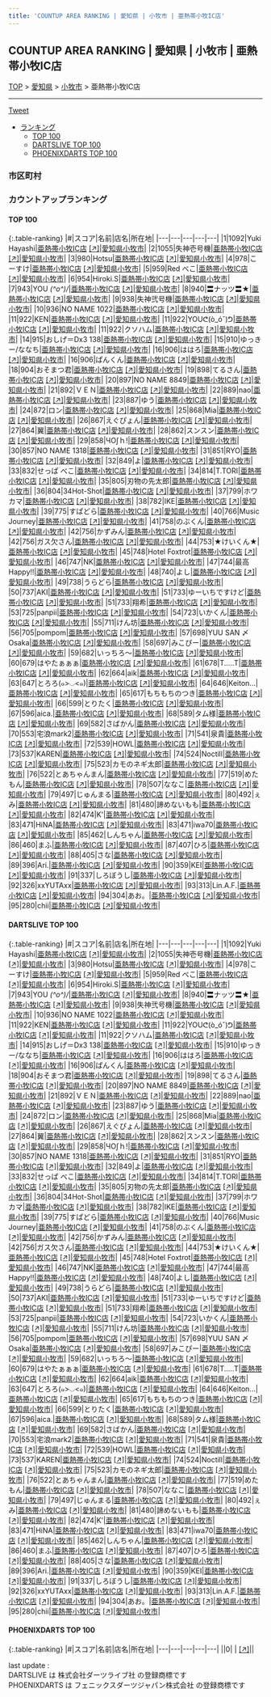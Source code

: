 ```yaml
---
title: 'COUNTUP AREA RANKING | 愛知県 | 小牧市 | 亜熱帯小牧IC店'
---
```

## COUNTUP AREA RANKING | 愛知県 | 小牧市 | 亜熱帯小牧IC店

[TOP](/darts/rank/) > [愛知県](/darts/rank/愛知県/) > [小牧市](/darts/rank/愛知県/小牧市/) > 亜熱帯小牧IC店

___

<a href="https://twitter.com/share?ref_src=twsrc%5Etfw" data-text="COUNTUP AREA RANKING | 愛知県小牧市亜熱帯小牧IC店" class="twitter-share-button" data-hashtags="DARTSLIVE,PHOENIXDARTS,darts,ダーツ" data-show-count="false">Tweet</a>

* [ランキング](#カウントアップランキング)
    * [TOP 100](#top-100)
    * [DARTSLIVE TOP 100](#dartslive-top-100)
    * [PHOENIXDARTS TOP 100](#phoenixdarts-top-100)

### 市区町村

<ul>

</ul>

### カウントアップランキング

#### TOP 100



{:.table-ranking}
|#|スコア|名前|店名|所在地|
|---|---|---|---|---|
|1|1092|<span class="rank-name-dl">Yuki Hayashi</span>|<a href="/darts/rank/shops/b4e3aa059b38e6e658d385ea46352d8f.html">亜熱帯小牧IC店</a> <a href="https://search.dartslive.com/jp/shop/b4e3aa059b38e6e658d385ea46352d8f">[↗]</a>|<a href="/darts/rank/愛知県/小牧市">愛知県小牧市</a>|
|2|1055|<span class="rank-name-dl">失神壱号機</span>|<a href="/darts/rank/shops/b4e3aa059b38e6e658d385ea46352d8f.html">亜熱帯小牧IC店</a> <a href="https://search.dartslive.com/jp/shop/b4e3aa059b38e6e658d385ea46352d8f">[↗]</a>|<a href="/darts/rank/愛知県/小牧市">愛知県小牧市</a>|
|3|980|<span class="rank-name-dl">Hotsu</span>|<a href="/darts/rank/shops/b4e3aa059b38e6e658d385ea46352d8f.html">亜熱帯小牧IC店</a> <a href="https://search.dartslive.com/jp/shop/b4e3aa059b38e6e658d385ea46352d8f">[↗]</a>|<a href="/darts/rank/愛知県/小牧市">愛知県小牧市</a>|
|4|978|<span class="rank-name-dl">こーすけ</span>|<a href="/darts/rank/shops/b4e3aa059b38e6e658d385ea46352d8f.html">亜熱帯小牧IC店</a> <a href="https://search.dartslive.com/jp/shop/b4e3aa059b38e6e658d385ea46352d8f">[↗]</a>|<a href="/darts/rank/愛知県/小牧市">愛知県小牧市</a>|
|5|959|<span class="rank-name-dl">Red べこ</span>|<a href="/darts/rank/shops/b4e3aa059b38e6e658d385ea46352d8f.html">亜熱帯小牧IC店</a> <a href="https://search.dartslive.com/jp/shop/b4e3aa059b38e6e658d385ea46352d8f">[↗]</a>|<a href="/darts/rank/愛知県/小牧市">愛知県小牧市</a>|
|6|954|<span class="rank-name-dl">Hiroki.S</span>|<a href="/darts/rank/shops/b4e3aa059b38e6e658d385ea46352d8f.html">亜熱帯小牧IC店</a> <a href="https://search.dartslive.com/jp/shop/b4e3aa059b38e6e658d385ea46352d8f">[↗]</a>|<a href="/darts/rank/愛知県/小牧市">愛知県小牧市</a>|
|7|943|<span class="rank-name-dl">YOU *\(^o^)/*</span>|<a href="/darts/rank/shops/b4e3aa059b38e6e658d385ea46352d8f.html">亜熱帯小牧IC店</a> <a href="https://search.dartslive.com/jp/shop/b4e3aa059b38e6e658d385ea46352d8f">[↗]</a>|<a href="/darts/rank/愛知県/小牧市">愛知県小牧市</a>|
|8|940|<span class="rank-name-dl">〓ナッツ〓★</span>|<a href="/darts/rank/shops/b4e3aa059b38e6e658d385ea46352d8f.html">亜熱帯小牧IC店</a> <a href="https://search.dartslive.com/jp/shop/b4e3aa059b38e6e658d385ea46352d8f">[↗]</a>|<a href="/darts/rank/愛知県/小牧市">愛知県小牧市</a>|
|9|938|<span class="rank-name-dl">失神弐号機</span>|<a href="/darts/rank/shops/b4e3aa059b38e6e658d385ea46352d8f.html">亜熱帯小牧IC店</a> <a href="https://search.dartslive.com/jp/shop/b4e3aa059b38e6e658d385ea46352d8f">[↗]</a>|<a href="/darts/rank/愛知県/小牧市">愛知県小牧市</a>|
|10|936|<span class="rank-name-dl">NO NAME 1022</span>|<a href="/darts/rank/shops/b4e3aa059b38e6e658d385ea46352d8f.html">亜熱帯小牧IC店</a> <a href="https://search.dartslive.com/jp/shop/b4e3aa059b38e6e658d385ea46352d8f">[↗]</a>|<a href="/darts/rank/愛知県/小牧市">愛知県小牧市</a>|
|11|922|<span class="rank-name-dl">KEN</span>|<a href="/darts/rank/shops/b4e3aa059b38e6e658d385ea46352d8f.html">亜熱帯小牧IC店</a> <a href="https://search.dartslive.com/jp/shop/b4e3aa059b38e6e658d385ea46352d8f">[↗]</a>|<a href="/darts/rank/愛知県/小牧市">愛知県小牧市</a>|
|11|922|<span class="rank-name-dl">YOUᕦ(ò_óˇ)ᕤ</span>|<a href="/darts/rank/shops/b4e3aa059b38e6e658d385ea46352d8f.html">亜熱帯小牧IC店</a> <a href="https://search.dartslive.com/jp/shop/b4e3aa059b38e6e658d385ea46352d8f">[↗]</a>|<a href="/darts/rank/愛知県/小牧市">愛知県小牧市</a>|
|11|922|<span class="rank-name-dl">クソハム</span>|<a href="/darts/rank/shops/b4e3aa059b38e6e658d385ea46352d8f.html">亜熱帯小牧IC店</a> <a href="https://search.dartslive.com/jp/shop/b4e3aa059b38e6e658d385ea46352d8f">[↗]</a>|<a href="/darts/rank/愛知県/小牧市">愛知県小牧市</a>|
|14|915|<span class="rank-name-dl">おしげ＝Dx3 138</span>|<a href="/darts/rank/shops/b4e3aa059b38e6e658d385ea46352d8f.html">亜熱帯小牧IC店</a> <a href="https://search.dartslive.com/jp/shop/b4e3aa059b38e6e658d385ea46352d8f">[↗]</a>|<a href="/darts/rank/愛知県/小牧市">愛知県小牧市</a>|
|15|910|<span class="rank-name-dl">ゆっきー/ななち</span>|<a href="/darts/rank/shops/b4e3aa059b38e6e658d385ea46352d8f.html">亜熱帯小牧IC店</a> <a href="https://search.dartslive.com/jp/shop/b4e3aa059b38e6e658d385ea46352d8f">[↗]</a>|<a href="/darts/rank/愛知県/小牧市">愛知県小牧市</a>|
|16|906|<span class="rank-name-dl">ははろ</span>|<a href="/darts/rank/shops/b4e3aa059b38e6e658d385ea46352d8f.html">亜熱帯小牧IC店</a> <a href="https://search.dartslive.com/jp/shop/b4e3aa059b38e6e658d385ea46352d8f">[↗]</a>|<a href="/darts/rank/愛知県/小牧市">愛知県小牧市</a>|
|16|906|<span class="rank-name-dl">ぱんくん</span>|<a href="/darts/rank/shops/b4e3aa059b38e6e658d385ea46352d8f.html">亜熱帯小牧IC店</a> <a href="https://search.dartslive.com/jp/shop/b4e3aa059b38e6e658d385ea46352d8f">[↗]</a>|<a href="/darts/rank/愛知県/小牧市">愛知県小牧市</a>|
|18|904|<span class="rank-name-dl">おそまつ君</span>|<a href="/darts/rank/shops/b4e3aa059b38e6e658d385ea46352d8f.html">亜熱帯小牧IC店</a> <a href="https://search.dartslive.com/jp/shop/b4e3aa059b38e6e658d385ea46352d8f">[↗]</a>|<a href="/darts/rank/愛知県/小牧市">愛知県小牧市</a>|
|19|898|<span class="rank-name-dl">てるさん</span>|<a href="/darts/rank/shops/b4e3aa059b38e6e658d385ea46352d8f.html">亜熱帯小牧IC店</a> <a href="https://search.dartslive.com/jp/shop/b4e3aa059b38e6e658d385ea46352d8f">[↗]</a>|<a href="/darts/rank/愛知県/小牧市">愛知県小牧市</a>|
|20|897|<span class="rank-name-dl">NO NAME 8849</span>|<a href="/darts/rank/shops/b4e3aa059b38e6e658d385ea46352d8f.html">亜熱帯小牧IC店</a> <a href="https://search.dartslive.com/jp/shop/b4e3aa059b38e6e658d385ea46352d8f">[↗]</a>|<a href="/darts/rank/愛知県/小牧市">愛知県小牧市</a>|
|21|892|<span class="rank-name-dl">ＶＥＮ</span>|<a href="/darts/rank/shops/b4e3aa059b38e6e658d385ea46352d8f.html">亜熱帯小牧IC店</a> <a href="https://search.dartslive.com/jp/shop/b4e3aa059b38e6e658d385ea46352d8f">[↗]</a>|<a href="/darts/rank/愛知県/小牧市">愛知県小牧市</a>|
|22|889|<span class="rank-name-dl">nao</span>|<a href="/darts/rank/shops/b4e3aa059b38e6e658d385ea46352d8f.html">亜熱帯小牧IC店</a> <a href="https://search.dartslive.com/jp/shop/b4e3aa059b38e6e658d385ea46352d8f">[↗]</a>|<a href="/darts/rank/愛知県/小牧市">愛知県小牧市</a>|
|23|887|<span class="rank-name-dl">ゆう</span>|<a href="/darts/rank/shops/b4e3aa059b38e6e658d385ea46352d8f.html">亜熱帯小牧IC店</a> <a href="https://search.dartslive.com/jp/shop/b4e3aa059b38e6e658d385ea46352d8f">[↗]</a>|<a href="/darts/rank/愛知県/小牧市">愛知県小牧市</a>|
|24|872|<span class="rank-name-dl">ロン</span>|<a href="/darts/rank/shops/b4e3aa059b38e6e658d385ea46352d8f.html">亜熱帯小牧IC店</a> <a href="https://search.dartslive.com/jp/shop/b4e3aa059b38e6e658d385ea46352d8f">[↗]</a>|<a href="/darts/rank/愛知県/小牧市">愛知県小牧市</a>|
|25|868|<span class="rank-name-dl">Mia</span>|<a href="/darts/rank/shops/b4e3aa059b38e6e658d385ea46352d8f.html">亜熱帯小牧IC店</a> <a href="https://search.dartslive.com/jp/shop/b4e3aa059b38e6e658d385ea46352d8f">[↗]</a>|<a href="/darts/rank/愛知県/小牧市">愛知県小牧市</a>|
|26|867|<span class="rank-name-dl">えぐぴょん</span>|<a href="/darts/rank/shops/b4e3aa059b38e6e658d385ea46352d8f.html">亜熱帯小牧IC店</a> <a href="https://search.dartslive.com/jp/shop/b4e3aa059b38e6e658d385ea46352d8f">[↗]</a>|<a href="/darts/rank/愛知県/小牧市">愛知県小牧市</a>|
|27|864|<span class="rank-name-dl">翼</span>|<a href="/darts/rank/shops/b4e3aa059b38e6e658d385ea46352d8f.html">亜熱帯小牧IC店</a> <a href="https://search.dartslive.com/jp/shop/b4e3aa059b38e6e658d385ea46352d8f">[↗]</a>|<a href="/darts/rank/愛知県/小牧市">愛知県小牧市</a>|
|28|862|<span class="rank-name-dl">スンスン</span>|<a href="/darts/rank/shops/b4e3aa059b38e6e658d385ea46352d8f.html">亜熱帯小牧IC店</a> <a href="https://search.dartslive.com/jp/shop/b4e3aa059b38e6e658d385ea46352d8f">[↗]</a>|<a href="/darts/rank/愛知県/小牧市">愛知県小牧市</a>|
|29|858|<span class="rank-name-dl">ЧΟ∫ｈ!</span>|<a href="/darts/rank/shops/b4e3aa059b38e6e658d385ea46352d8f.html">亜熱帯小牧IC店</a> <a href="https://search.dartslive.com/jp/shop/b4e3aa059b38e6e658d385ea46352d8f">[↗]</a>|<a href="/darts/rank/愛知県/小牧市">愛知県小牧市</a>|
|30|857|<span class="rank-name-dl">NO NAME 1318</span>|<a href="/darts/rank/shops/b4e3aa059b38e6e658d385ea46352d8f.html">亜熱帯小牧IC店</a> <a href="https://search.dartslive.com/jp/shop/b4e3aa059b38e6e658d385ea46352d8f">[↗]</a>|<a href="/darts/rank/愛知県/小牧市">愛知県小牧市</a>|
|31|851|<span class="rank-name-dl">RYO</span>|<a href="/darts/rank/shops/b4e3aa059b38e6e658d385ea46352d8f.html">亜熱帯小牧IC店</a> <a href="https://search.dartslive.com/jp/shop/b4e3aa059b38e6e658d385ea46352d8f">[↗]</a>|<a href="/darts/rank/愛知県/小牧市">愛知県小牧市</a>|
|32|849|<span class="rank-name-dl">よ</span>|<a href="/darts/rank/shops/b4e3aa059b38e6e658d385ea46352d8f.html">亜熱帯小牧IC店</a> <a href="https://search.dartslive.com/jp/shop/b4e3aa059b38e6e658d385ea46352d8f">[↗]</a>|<a href="/darts/rank/愛知県/小牧市">愛知県小牧市</a>|
|33|832|<span class="rank-name-dl">せっぱ べこ</span>|<a href="/darts/rank/shops/b4e3aa059b38e6e658d385ea46352d8f.html">亜熱帯小牧IC店</a> <a href="https://search.dartslive.com/jp/shop/b4e3aa059b38e6e658d385ea46352d8f">[↗]</a>|<a href="/darts/rank/愛知県/小牧市">愛知県小牧市</a>|
|34|814|<span class="rank-name-dl">T.TORI</span>|<a href="/darts/rank/shops/b4e3aa059b38e6e658d385ea46352d8f.html">亜熱帯小牧IC店</a> <a href="https://search.dartslive.com/jp/shop/b4e3aa059b38e6e658d385ea46352d8f">[↗]</a>|<a href="/darts/rank/愛知県/小牧市">愛知県小牧市</a>|
|35|805|<span class="rank-name-dl">刃物の先太郎</span>|<a href="/darts/rank/shops/b4e3aa059b38e6e658d385ea46352d8f.html">亜熱帯小牧IC店</a> <a href="https://search.dartslive.com/jp/shop/b4e3aa059b38e6e658d385ea46352d8f">[↗]</a>|<a href="/darts/rank/愛知県/小牧市">愛知県小牧市</a>|
|36|804|<span class="rank-name-dl">34Hot-Shot</span>|<a href="/darts/rank/shops/b4e3aa059b38e6e658d385ea46352d8f.html">亜熱帯小牧IC店</a> <a href="https://search.dartslive.com/jp/shop/b4e3aa059b38e6e658d385ea46352d8f">[↗]</a>|<a href="/darts/rank/愛知県/小牧市">愛知県小牧市</a>|
|37|799|<span class="rank-name-dl">ホワカマ</span>|<a href="/darts/rank/shops/b4e3aa059b38e6e658d385ea46352d8f.html">亜熱帯小牧IC店</a> <a href="https://search.dartslive.com/jp/shop/b4e3aa059b38e6e658d385ea46352d8f">[↗]</a>|<a href="/darts/rank/愛知県/小牧市">愛知県小牧市</a>|
|38|782|<span class="rank-name-dl">IKE</span>|<a href="/darts/rank/shops/b4e3aa059b38e6e658d385ea46352d8f.html">亜熱帯小牧IC店</a> <a href="https://search.dartslive.com/jp/shop/b4e3aa059b38e6e658d385ea46352d8f">[↗]</a>|<a href="/darts/rank/愛知県/小牧市">愛知県小牧市</a>|
|39|775|<span class="rank-name-dl">すぱどら</span>|<a href="/darts/rank/shops/b4e3aa059b38e6e658d385ea46352d8f.html">亜熱帯小牧IC店</a> <a href="https://search.dartslive.com/jp/shop/b4e3aa059b38e6e658d385ea46352d8f">[↗]</a>|<a href="/darts/rank/愛知県/小牧市">愛知県小牧市</a>|
|40|766|<span class="rank-name-dl">Music Journey</span>|<a href="/darts/rank/shops/b4e3aa059b38e6e658d385ea46352d8f.html">亜熱帯小牧IC店</a> <a href="https://search.dartslive.com/jp/shop/b4e3aa059b38e6e658d385ea46352d8f">[↗]</a>|<a href="/darts/rank/愛知県/小牧市">愛知県小牧市</a>|
|41|758|<span class="rank-name-dl">のぶくん</span>|<a href="/darts/rank/shops/b4e3aa059b38e6e658d385ea46352d8f.html">亜熱帯小牧IC店</a> <a href="https://search.dartslive.com/jp/shop/b4e3aa059b38e6e658d385ea46352d8f">[↗]</a>|<a href="/darts/rank/愛知県/小牧市">愛知県小牧市</a>|
|42|756|<span class="rank-name-dl">かずみん</span>|<a href="/darts/rank/shops/b4e3aa059b38e6e658d385ea46352d8f.html">亜熱帯小牧IC店</a> <a href="https://search.dartslive.com/jp/shop/b4e3aa059b38e6e658d385ea46352d8f">[↗]</a>|<a href="/darts/rank/愛知県/小牧市">愛知県小牧市</a>|
|42|756|<span class="rank-name-dl">ガス欠さん</span>|<a href="/darts/rank/shops/b4e3aa059b38e6e658d385ea46352d8f.html">亜熱帯小牧IC店</a> <a href="https://search.dartslive.com/jp/shop/b4e3aa059b38e6e658d385ea46352d8f">[↗]</a>|<a href="/darts/rank/愛知県/小牧市">愛知県小牧市</a>|
|44|753|<span class="rank-name-dl">★けいくん★</span>|<a href="/darts/rank/shops/b4e3aa059b38e6e658d385ea46352d8f.html">亜熱帯小牧IC店</a> <a href="https://search.dartslive.com/jp/shop/b4e3aa059b38e6e658d385ea46352d8f">[↗]</a>|<a href="/darts/rank/愛知県/小牧市">愛知県小牧市</a>|
|45|748|<span class="rank-name-dl">Hotel Foxtrot</span>|<a href="/darts/rank/shops/b4e3aa059b38e6e658d385ea46352d8f.html">亜熱帯小牧IC店</a> <a href="https://search.dartslive.com/jp/shop/b4e3aa059b38e6e658d385ea46352d8f">[↗]</a>|<a href="/darts/rank/愛知県/小牧市">愛知県小牧市</a>|
|46|747|<span class="rank-name-dl">NK</span>|<a href="/darts/rank/shops/b4e3aa059b38e6e658d385ea46352d8f.html">亜熱帯小牧IC店</a> <a href="https://search.dartslive.com/jp/shop/b4e3aa059b38e6e658d385ea46352d8f">[↗]</a>|<a href="/darts/rank/愛知県/小牧市">愛知県小牧市</a>|
|47|744|<span class="rank-name-dl">最高Happy!!</span>|<a href="/darts/rank/shops/b4e3aa059b38e6e658d385ea46352d8f.html">亜熱帯小牧IC店</a> <a href="https://search.dartslive.com/jp/shop/b4e3aa059b38e6e658d385ea46352d8f">[↗]</a>|<a href="/darts/rank/愛知県/小牧市">愛知県小牧市</a>|
|48|740|<span class="rank-name-dl">よし</span>|<a href="/darts/rank/shops/b4e3aa059b38e6e658d385ea46352d8f.html">亜熱帯小牧IC店</a> <a href="https://search.dartslive.com/jp/shop/b4e3aa059b38e6e658d385ea46352d8f">[↗]</a>|<a href="/darts/rank/愛知県/小牧市">愛知県小牧市</a>|
|49|738|<span class="rank-name-dl">うらどら</span>|<a href="/darts/rank/shops/b4e3aa059b38e6e658d385ea46352d8f.html">亜熱帯小牧IC店</a> <a href="https://search.dartslive.com/jp/shop/b4e3aa059b38e6e658d385ea46352d8f">[↗]</a>|<a href="/darts/rank/愛知県/小牧市">愛知県小牧市</a>|
|50|737|<span class="rank-name-dl">AKI</span>|<a href="/darts/rank/shops/b4e3aa059b38e6e658d385ea46352d8f.html">亜熱帯小牧IC店</a> <a href="https://search.dartslive.com/jp/shop/b4e3aa059b38e6e658d385ea46352d8f">[↗]</a>|<a href="/darts/rank/愛知県/小牧市">愛知県小牧市</a>|
|51|733|<span class="rank-name-dl">ゆーいちですけど</span>|<a href="/darts/rank/shops/b4e3aa059b38e6e658d385ea46352d8f.html">亜熱帯小牧IC店</a> <a href="https://search.dartslive.com/jp/shop/b4e3aa059b38e6e658d385ea46352d8f">[↗]</a>|<a href="/darts/rank/愛知県/小牧市">愛知県小牧市</a>|
|51|733|<span class="rank-name-dl">翔希</span>|<a href="/darts/rank/shops/b4e3aa059b38e6e658d385ea46352d8f.html">亜熱帯小牧IC店</a> <a href="https://search.dartslive.com/jp/shop/b4e3aa059b38e6e658d385ea46352d8f">[↗]</a>|<a href="/darts/rank/愛知県/小牧市">愛知県小牧市</a>|
|53|725|<span class="rank-name-dl">panpii</span>|<a href="/darts/rank/shops/b4e3aa059b38e6e658d385ea46352d8f.html">亜熱帯小牧IC店</a> <a href="https://search.dartslive.com/jp/shop/b4e3aa059b38e6e658d385ea46352d8f">[↗]</a>|<a href="/darts/rank/愛知県/小牧市">愛知県小牧市</a>|
|54|723|<span class="rank-name-dl">いかくん</span>|<a href="/darts/rank/shops/b4e3aa059b38e6e658d385ea46352d8f.html">亜熱帯小牧IC店</a> <a href="https://search.dartslive.com/jp/shop/b4e3aa059b38e6e658d385ea46352d8f">[↗]</a>|<a href="/darts/rank/愛知県/小牧市">愛知県小牧市</a>|
|55|711|<span class="rank-name-dl">けん坊</span>|<a href="/darts/rank/shops/b4e3aa059b38e6e658d385ea46352d8f.html">亜熱帯小牧IC店</a> <a href="https://search.dartslive.com/jp/shop/b4e3aa059b38e6e658d385ea46352d8f">[↗]</a>|<a href="/darts/rank/愛知県/小牧市">愛知県小牧市</a>|
|56|705|<span class="rank-name-dl">pompom</span>|<a href="/darts/rank/shops/b4e3aa059b38e6e658d385ea46352d8f.html">亜熱帯小牧IC店</a> <a href="https://search.dartslive.com/jp/shop/b4e3aa059b38e6e658d385ea46352d8f">[↗]</a>|<a href="/darts/rank/愛知県/小牧市">愛知県小牧市</a>|
|57|698|<span class="rank-name-dl">YUU SAN 〆Osaka</span>|<a href="/darts/rank/shops/b4e3aa059b38e6e658d385ea46352d8f.html">亜熱帯小牧IC店</a> <a href="https://search.dartslive.com/jp/shop/b4e3aa059b38e6e658d385ea46352d8f">[↗]</a>|<a href="/darts/rank/愛知県/小牧市">愛知県小牧市</a>|
|58|697|<span class="rank-name-dl">みこぴー</span>|<a href="/darts/rank/shops/b4e3aa059b38e6e658d385ea46352d8f.html">亜熱帯小牧IC店</a> <a href="https://search.dartslive.com/jp/shop/b4e3aa059b38e6e658d385ea46352d8f">[↗]</a>|<a href="/darts/rank/愛知県/小牧市">愛知県小牧市</a>|
|59|682|<span class="rank-name-dl">いっちろ〜</span>|<a href="/darts/rank/shops/b4e3aa059b38e6e658d385ea46352d8f.html">亜熱帯小牧IC店</a> <a href="https://search.dartslive.com/jp/shop/b4e3aa059b38e6e658d385ea46352d8f">[↗]</a>|<a href="/darts/rank/愛知県/小牧市">愛知県小牧市</a>|
|60|679|<span class="rank-name-dl">はやたぁぁぁ</span>|<a href="/darts/rank/shops/b4e3aa059b38e6e658d385ea46352d8f.html">亜熱帯小牧IC店</a> <a href="https://search.dartslive.com/jp/shop/b4e3aa059b38e6e658d385ea46352d8f">[↗]</a>|<a href="/darts/rank/愛知県/小牧市">愛知県小牧市</a>|
|61|678|<span class="rank-name-dl">T.....T</span>|<a href="/darts/rank/shops/b4e3aa059b38e6e658d385ea46352d8f.html">亜熱帯小牧IC店</a> <a href="https://search.dartslive.com/jp/shop/b4e3aa059b38e6e658d385ea46352d8f">[↗]</a>|<a href="/darts/rank/愛知県/小牧市">愛知県小牧市</a>|
|62|664|<span class="rank-name-dl">aik</span>|<a href="/darts/rank/shops/b4e3aa059b38e6e658d385ea46352d8f.html">亜熱帯小牧IC店</a> <a href="https://search.dartslive.com/jp/shop/b4e3aa059b38e6e658d385ea46352d8f">[↗]</a>|<a href="/darts/rank/愛知県/小牧市">愛知県小牧市</a>|
|63|647|<span class="rank-name-dl">とろろ(๑&gt;◡&lt;๑)</span>|<a href="/darts/rank/shops/b4e3aa059b38e6e658d385ea46352d8f.html">亜熱帯小牧IC店</a> <a href="https://search.dartslive.com/jp/shop/b4e3aa059b38e6e658d385ea46352d8f">[↗]</a>|<a href="/darts/rank/愛知県/小牧市">愛知県小牧市</a>|
|64|646|<span class="rank-name-dl">Keiton...</span>|<a href="/darts/rank/shops/b4e3aa059b38e6e658d385ea46352d8f.html">亜熱帯小牧IC店</a> <a href="https://search.dartslive.com/jp/shop/b4e3aa059b38e6e658d385ea46352d8f">[↗]</a>|<a href="/darts/rank/愛知県/小牧市">愛知県小牧市</a>|
|65|617|<span class="rank-name-dl">もちもちのつき</span>|<a href="/darts/rank/shops/b4e3aa059b38e6e658d385ea46352d8f.html">亜熱帯小牧IC店</a> <a href="https://search.dartslive.com/jp/shop/b4e3aa059b38e6e658d385ea46352d8f">[↗]</a>|<a href="/darts/rank/愛知県/小牧市">愛知県小牧市</a>|
|66|599|<span class="rank-name-dl">とりたく</span>|<a href="/darts/rank/shops/b4e3aa059b38e6e658d385ea46352d8f.html">亜熱帯小牧IC店</a> <a href="https://search.dartslive.com/jp/shop/b4e3aa059b38e6e658d385ea46352d8f">[↗]</a>|<a href="/darts/rank/愛知県/小牧市">愛知県小牧市</a>|
|67|596|<span class="rank-name-dl">aica.</span>|<a href="/darts/rank/shops/b4e3aa059b38e6e658d385ea46352d8f.html">亜熱帯小牧IC店</a> <a href="https://search.dartslive.com/jp/shop/b4e3aa059b38e6e658d385ea46352d8f">[↗]</a>|<a href="/darts/rank/愛知県/小牧市">愛知県小牧市</a>|
|68|589|<span class="rank-name-dl">タム様</span>|<a href="/darts/rank/shops/b4e3aa059b38e6e658d385ea46352d8f.html">亜熱帯小牧IC店</a> <a href="https://search.dartslive.com/jp/shop/b4e3aa059b38e6e658d385ea46352d8f">[↗]</a>|<a href="/darts/rank/愛知県/小牧市">愛知県小牧市</a>|
|69|582|<span class="rank-name-dl">さばかん</span>|<a href="/darts/rank/shops/b4e3aa059b38e6e658d385ea46352d8f.html">亜熱帯小牧IC店</a> <a href="https://search.dartslive.com/jp/shop/b4e3aa059b38e6e658d385ea46352d8f">[↗]</a>|<a href="/darts/rank/愛知県/小牧市">愛知県小牧市</a>|
|70|553|<span class="rank-name-dl">宅浪mark2</span>|<a href="/darts/rank/shops/b4e3aa059b38e6e658d385ea46352d8f.html">亜熱帯小牧IC店</a> <a href="https://search.dartslive.com/jp/shop/b4e3aa059b38e6e658d385ea46352d8f">[↗]</a>|<a href="/darts/rank/愛知県/小牧市">愛知県小牧市</a>|
|71|541|<span class="rank-name-dl">泉貴</span>|<a href="/darts/rank/shops/b4e3aa059b38e6e658d385ea46352d8f.html">亜熱帯小牧IC店</a> <a href="https://search.dartslive.com/jp/shop/b4e3aa059b38e6e658d385ea46352d8f">[↗]</a>|<a href="/darts/rank/愛知県/小牧市">愛知県小牧市</a>|
|72|539|<span class="rank-name-dl">HOWL</span>|<a href="/darts/rank/shops/b4e3aa059b38e6e658d385ea46352d8f.html">亜熱帯小牧IC店</a> <a href="https://search.dartslive.com/jp/shop/b4e3aa059b38e6e658d385ea46352d8f">[↗]</a>|<a href="/darts/rank/愛知県/小牧市">愛知県小牧市</a>|
|73|537|<span class="rank-name-dl">KAREN</span>|<a href="/darts/rank/shops/b4e3aa059b38e6e658d385ea46352d8f.html">亜熱帯小牧IC店</a> <a href="https://search.dartslive.com/jp/shop/b4e3aa059b38e6e658d385ea46352d8f">[↗]</a>|<a href="/darts/rank/愛知県/小牧市">愛知県小牧市</a>|
|74|524|<span class="rank-name-dl">Noctill</span>|<a href="/darts/rank/shops/b4e3aa059b38e6e658d385ea46352d8f.html">亜熱帯小牧IC店</a> <a href="https://search.dartslive.com/jp/shop/b4e3aa059b38e6e658d385ea46352d8f">[↗]</a>|<a href="/darts/rank/愛知県/小牧市">愛知県小牧市</a>|
|75|523|<span class="rank-name-dl">カモのネギ太郎</span>|<a href="/darts/rank/shops/b4e3aa059b38e6e658d385ea46352d8f.html">亜熱帯小牧IC店</a> <a href="https://search.dartslive.com/jp/shop/b4e3aa059b38e6e658d385ea46352d8f">[↗]</a>|<a href="/darts/rank/愛知県/小牧市">愛知県小牧市</a>|
|76|522|<span class="rank-name-dl">とあちゃんまん</span>|<a href="/darts/rank/shops/b4e3aa059b38e6e658d385ea46352d8f.html">亜熱帯小牧IC店</a> <a href="https://search.dartslive.com/jp/shop/b4e3aa059b38e6e658d385ea46352d8f">[↗]</a>|<a href="/darts/rank/愛知県/小牧市">愛知県小牧市</a>|
|77|519|<span class="rank-name-dl">めたもん</span>|<a href="/darts/rank/shops/b4e3aa059b38e6e658d385ea46352d8f.html">亜熱帯小牧IC店</a> <a href="https://search.dartslive.com/jp/shop/b4e3aa059b38e6e658d385ea46352d8f">[↗]</a>|<a href="/darts/rank/愛知県/小牧市">愛知県小牧市</a>|
|78|507|<span class="rank-name-dl">ななこ</span>|<a href="/darts/rank/shops/b4e3aa059b38e6e658d385ea46352d8f.html">亜熱帯小牧IC店</a> <a href="https://search.dartslive.com/jp/shop/b4e3aa059b38e6e658d385ea46352d8f">[↗]</a>|<a href="/darts/rank/愛知県/小牧市">愛知県小牧市</a>|
|79|497|<span class="rank-name-dl">じゅんまる</span>|<a href="/darts/rank/shops/b4e3aa059b38e6e658d385ea46352d8f.html">亜熱帯小牧IC店</a> <a href="https://search.dartslive.com/jp/shop/b4e3aa059b38e6e658d385ea46352d8f">[↗]</a>|<a href="/darts/rank/愛知県/小牧市">愛知県小牧市</a>|
|80|492|<span class="rank-name-dl">ぇみ</span>|<a href="/darts/rank/shops/b4e3aa059b38e6e658d385ea46352d8f.html">亜熱帯小牧IC店</a> <a href="https://search.dartslive.com/jp/shop/b4e3aa059b38e6e658d385ea46352d8f">[↗]</a>|<a href="/darts/rank/愛知県/小牧市">愛知県小牧市</a>|
|81|480|<span class="rank-name-dl">諦めないもも</span>|<a href="/darts/rank/shops/b4e3aa059b38e6e658d385ea46352d8f.html">亜熱帯小牧IC店</a> <a href="https://search.dartslive.com/jp/shop/b4e3aa059b38e6e658d385ea46352d8f">[↗]</a>|<a href="/darts/rank/愛知県/小牧市">愛知県小牧市</a>|
|82|474|<span class="rank-name-dl">K&#x27;</span>|<a href="/darts/rank/shops/b4e3aa059b38e6e658d385ea46352d8f.html">亜熱帯小牧IC店</a> <a href="https://search.dartslive.com/jp/shop/b4e3aa059b38e6e658d385ea46352d8f">[↗]</a>|<a href="/darts/rank/愛知県/小牧市">愛知県小牧市</a>|
|83|471|<span class="rank-name-dl">HiNA</span>|<a href="/darts/rank/shops/b4e3aa059b38e6e658d385ea46352d8f.html">亜熱帯小牧IC店</a> <a href="https://search.dartslive.com/jp/shop/b4e3aa059b38e6e658d385ea46352d8f">[↗]</a>|<a href="/darts/rank/愛知県/小牧市">愛知県小牧市</a>|
|83|471|<span class="rank-name-dl">iwa70</span>|<a href="/darts/rank/shops/b4e3aa059b38e6e658d385ea46352d8f.html">亜熱帯小牧IC店</a> <a href="https://search.dartslive.com/jp/shop/b4e3aa059b38e6e658d385ea46352d8f">[↗]</a>|<a href="/darts/rank/愛知県/小牧市">愛知県小牧市</a>|
|85|462|<span class="rank-name-dl">しんちゃん</span>|<a href="/darts/rank/shops/b4e3aa059b38e6e658d385ea46352d8f.html">亜熱帯小牧IC店</a> <a href="https://search.dartslive.com/jp/shop/b4e3aa059b38e6e658d385ea46352d8f">[↗]</a>|<a href="/darts/rank/愛知県/小牧市">愛知県小牧市</a>|
|86|460|<span class="rank-name-dl">まふ</span>|<a href="/darts/rank/shops/b4e3aa059b38e6e658d385ea46352d8f.html">亜熱帯小牧IC店</a> <a href="https://search.dartslive.com/jp/shop/b4e3aa059b38e6e658d385ea46352d8f">[↗]</a>|<a href="/darts/rank/愛知県/小牧市">愛知県小牧市</a>|
|87|407|<span class="rank-name-dl">ひろ</span>|<a href="/darts/rank/shops/b4e3aa059b38e6e658d385ea46352d8f.html">亜熱帯小牧IC店</a> <a href="https://search.dartslive.com/jp/shop/b4e3aa059b38e6e658d385ea46352d8f">[↗]</a>|<a href="/darts/rank/愛知県/小牧市">愛知県小牧市</a>|
|88|405|<span class="rank-name-dl">さな</span>|<a href="/darts/rank/shops/b4e3aa059b38e6e658d385ea46352d8f.html">亜熱帯小牧IC店</a> <a href="https://search.dartslive.com/jp/shop/b4e3aa059b38e6e658d385ea46352d8f">[↗]</a>|<a href="/darts/rank/愛知県/小牧市">愛知県小牧市</a>|
|89|396|<span class="rank-name-dl">Ari.</span>|<a href="/darts/rank/shops/b4e3aa059b38e6e658d385ea46352d8f.html">亜熱帯小牧IC店</a> <a href="https://search.dartslive.com/jp/shop/b4e3aa059b38e6e658d385ea46352d8f">[↗]</a>|<a href="/darts/rank/愛知県/小牧市">愛知県小牧市</a>|
|90|359|<span class="rank-name-dl">KEI</span>|<a href="/darts/rank/shops/b4e3aa059b38e6e658d385ea46352d8f.html">亜熱帯小牧IC店</a> <a href="https://search.dartslive.com/jp/shop/b4e3aa059b38e6e658d385ea46352d8f">[↗]</a>|<a href="/darts/rank/愛知県/小牧市">愛知県小牧市</a>|
|91|337|<span class="rank-name-dl">しろぼうし</span>|<a href="/darts/rank/shops/b4e3aa059b38e6e658d385ea46352d8f.html">亜熱帯小牧IC店</a> <a href="https://search.dartslive.com/jp/shop/b4e3aa059b38e6e658d385ea46352d8f">[↗]</a>|<a href="/darts/rank/愛知県/小牧市">愛知県小牧市</a>|
|92|326|<span class="rank-name-dl">xxYUTAxx</span>|<a href="/darts/rank/shops/b4e3aa059b38e6e658d385ea46352d8f.html">亜熱帯小牧IC店</a> <a href="https://search.dartslive.com/jp/shop/b4e3aa059b38e6e658d385ea46352d8f">[↗]</a>|<a href="/darts/rank/愛知県/小牧市">愛知県小牧市</a>|
|93|313|<span class="rank-name-dl">Lin.A.F.</span>|<a href="/darts/rank/shops/b4e3aa059b38e6e658d385ea46352d8f.html">亜熱帯小牧IC店</a> <a href="https://search.dartslive.com/jp/shop/b4e3aa059b38e6e658d385ea46352d8f">[↗]</a>|<a href="/darts/rank/愛知県/小牧市">愛知県小牧市</a>|
|94|304|<span class="rank-name-dl">あお。</span>|<a href="/darts/rank/shops/b4e3aa059b38e6e658d385ea46352d8f.html">亜熱帯小牧IC店</a> <a href="https://search.dartslive.com/jp/shop/b4e3aa059b38e6e658d385ea46352d8f">[↗]</a>|<a href="/darts/rank/愛知県/小牧市">愛知県小牧市</a>|
|95|280|<span class="rank-name-dl">chii</span>|<a href="/darts/rank/shops/b4e3aa059b38e6e658d385ea46352d8f.html">亜熱帯小牧IC店</a> <a href="https://search.dartslive.com/jp/shop/b4e3aa059b38e6e658d385ea46352d8f">[↗]</a>|<a href="/darts/rank/愛知県/小牧市">愛知県小牧市</a>|


#### DARTSLIVE TOP 100



{:.table-ranking}
|#|スコア|名前|店名|所在地|
|---|---|---|---|---|
|1|1092|<span class="rank-name-dl">Yuki Hayashi</span>|<a href="/darts/rank/shops/b4e3aa059b38e6e658d385ea46352d8f.html">亜熱帯小牧IC店</a> <a href="https://search.dartslive.com/jp/shop/b4e3aa059b38e6e658d385ea46352d8f">[↗]</a>|<a href="/darts/rank/愛知県/小牧市">愛知県小牧市</a>|
|2|1055|<span class="rank-name-dl">失神壱号機</span>|<a href="/darts/rank/shops/b4e3aa059b38e6e658d385ea46352d8f.html">亜熱帯小牧IC店</a> <a href="https://search.dartslive.com/jp/shop/b4e3aa059b38e6e658d385ea46352d8f">[↗]</a>|<a href="/darts/rank/愛知県/小牧市">愛知県小牧市</a>|
|3|980|<span class="rank-name-dl">Hotsu</span>|<a href="/darts/rank/shops/b4e3aa059b38e6e658d385ea46352d8f.html">亜熱帯小牧IC店</a> <a href="https://search.dartslive.com/jp/shop/b4e3aa059b38e6e658d385ea46352d8f">[↗]</a>|<a href="/darts/rank/愛知県/小牧市">愛知県小牧市</a>|
|4|978|<span class="rank-name-dl">こーすけ</span>|<a href="/darts/rank/shops/b4e3aa059b38e6e658d385ea46352d8f.html">亜熱帯小牧IC店</a> <a href="https://search.dartslive.com/jp/shop/b4e3aa059b38e6e658d385ea46352d8f">[↗]</a>|<a href="/darts/rank/愛知県/小牧市">愛知県小牧市</a>|
|5|959|<span class="rank-name-dl">Red べこ</span>|<a href="/darts/rank/shops/b4e3aa059b38e6e658d385ea46352d8f.html">亜熱帯小牧IC店</a> <a href="https://search.dartslive.com/jp/shop/b4e3aa059b38e6e658d385ea46352d8f">[↗]</a>|<a href="/darts/rank/愛知県/小牧市">愛知県小牧市</a>|
|6|954|<span class="rank-name-dl">Hiroki.S</span>|<a href="/darts/rank/shops/b4e3aa059b38e6e658d385ea46352d8f.html">亜熱帯小牧IC店</a> <a href="https://search.dartslive.com/jp/shop/b4e3aa059b38e6e658d385ea46352d8f">[↗]</a>|<a href="/darts/rank/愛知県/小牧市">愛知県小牧市</a>|
|7|943|<span class="rank-name-dl">YOU *\(^o^)/*</span>|<a href="/darts/rank/shops/b4e3aa059b38e6e658d385ea46352d8f.html">亜熱帯小牧IC店</a> <a href="https://search.dartslive.com/jp/shop/b4e3aa059b38e6e658d385ea46352d8f">[↗]</a>|<a href="/darts/rank/愛知県/小牧市">愛知県小牧市</a>|
|8|940|<span class="rank-name-dl">〓ナッツ〓★</span>|<a href="/darts/rank/shops/b4e3aa059b38e6e658d385ea46352d8f.html">亜熱帯小牧IC店</a> <a href="https://search.dartslive.com/jp/shop/b4e3aa059b38e6e658d385ea46352d8f">[↗]</a>|<a href="/darts/rank/愛知県/小牧市">愛知県小牧市</a>|
|9|938|<span class="rank-name-dl">失神弐号機</span>|<a href="/darts/rank/shops/b4e3aa059b38e6e658d385ea46352d8f.html">亜熱帯小牧IC店</a> <a href="https://search.dartslive.com/jp/shop/b4e3aa059b38e6e658d385ea46352d8f">[↗]</a>|<a href="/darts/rank/愛知県/小牧市">愛知県小牧市</a>|
|10|936|<span class="rank-name-dl">NO NAME 1022</span>|<a href="/darts/rank/shops/b4e3aa059b38e6e658d385ea46352d8f.html">亜熱帯小牧IC店</a> <a href="https://search.dartslive.com/jp/shop/b4e3aa059b38e6e658d385ea46352d8f">[↗]</a>|<a href="/darts/rank/愛知県/小牧市">愛知県小牧市</a>|
|11|922|<span class="rank-name-dl">KEN</span>|<a href="/darts/rank/shops/b4e3aa059b38e6e658d385ea46352d8f.html">亜熱帯小牧IC店</a> <a href="https://search.dartslive.com/jp/shop/b4e3aa059b38e6e658d385ea46352d8f">[↗]</a>|<a href="/darts/rank/愛知県/小牧市">愛知県小牧市</a>|
|11|922|<span class="rank-name-dl">YOUᕦ(ò_óˇ)ᕤ</span>|<a href="/darts/rank/shops/b4e3aa059b38e6e658d385ea46352d8f.html">亜熱帯小牧IC店</a> <a href="https://search.dartslive.com/jp/shop/b4e3aa059b38e6e658d385ea46352d8f">[↗]</a>|<a href="/darts/rank/愛知県/小牧市">愛知県小牧市</a>|
|11|922|<span class="rank-name-dl">クソハム</span>|<a href="/darts/rank/shops/b4e3aa059b38e6e658d385ea46352d8f.html">亜熱帯小牧IC店</a> <a href="https://search.dartslive.com/jp/shop/b4e3aa059b38e6e658d385ea46352d8f">[↗]</a>|<a href="/darts/rank/愛知県/小牧市">愛知県小牧市</a>|
|14|915|<span class="rank-name-dl">おしげ＝Dx3 138</span>|<a href="/darts/rank/shops/b4e3aa059b38e6e658d385ea46352d8f.html">亜熱帯小牧IC店</a> <a href="https://search.dartslive.com/jp/shop/b4e3aa059b38e6e658d385ea46352d8f">[↗]</a>|<a href="/darts/rank/愛知県/小牧市">愛知県小牧市</a>|
|15|910|<span class="rank-name-dl">ゆっきー/ななち</span>|<a href="/darts/rank/shops/b4e3aa059b38e6e658d385ea46352d8f.html">亜熱帯小牧IC店</a> <a href="https://search.dartslive.com/jp/shop/b4e3aa059b38e6e658d385ea46352d8f">[↗]</a>|<a href="/darts/rank/愛知県/小牧市">愛知県小牧市</a>|
|16|906|<span class="rank-name-dl">ははろ</span>|<a href="/darts/rank/shops/b4e3aa059b38e6e658d385ea46352d8f.html">亜熱帯小牧IC店</a> <a href="https://search.dartslive.com/jp/shop/b4e3aa059b38e6e658d385ea46352d8f">[↗]</a>|<a href="/darts/rank/愛知県/小牧市">愛知県小牧市</a>|
|16|906|<span class="rank-name-dl">ぱんくん</span>|<a href="/darts/rank/shops/b4e3aa059b38e6e658d385ea46352d8f.html">亜熱帯小牧IC店</a> <a href="https://search.dartslive.com/jp/shop/b4e3aa059b38e6e658d385ea46352d8f">[↗]</a>|<a href="/darts/rank/愛知県/小牧市">愛知県小牧市</a>|
|18|904|<span class="rank-name-dl">おそまつ君</span>|<a href="/darts/rank/shops/b4e3aa059b38e6e658d385ea46352d8f.html">亜熱帯小牧IC店</a> <a href="https://search.dartslive.com/jp/shop/b4e3aa059b38e6e658d385ea46352d8f">[↗]</a>|<a href="/darts/rank/愛知県/小牧市">愛知県小牧市</a>|
|19|898|<span class="rank-name-dl">てるさん</span>|<a href="/darts/rank/shops/b4e3aa059b38e6e658d385ea46352d8f.html">亜熱帯小牧IC店</a> <a href="https://search.dartslive.com/jp/shop/b4e3aa059b38e6e658d385ea46352d8f">[↗]</a>|<a href="/darts/rank/愛知県/小牧市">愛知県小牧市</a>|
|20|897|<span class="rank-name-dl">NO NAME 8849</span>|<a href="/darts/rank/shops/b4e3aa059b38e6e658d385ea46352d8f.html">亜熱帯小牧IC店</a> <a href="https://search.dartslive.com/jp/shop/b4e3aa059b38e6e658d385ea46352d8f">[↗]</a>|<a href="/darts/rank/愛知県/小牧市">愛知県小牧市</a>|
|21|892|<span class="rank-name-dl">ＶＥＮ</span>|<a href="/darts/rank/shops/b4e3aa059b38e6e658d385ea46352d8f.html">亜熱帯小牧IC店</a> <a href="https://search.dartslive.com/jp/shop/b4e3aa059b38e6e658d385ea46352d8f">[↗]</a>|<a href="/darts/rank/愛知県/小牧市">愛知県小牧市</a>|
|22|889|<span class="rank-name-dl">nao</span>|<a href="/darts/rank/shops/b4e3aa059b38e6e658d385ea46352d8f.html">亜熱帯小牧IC店</a> <a href="https://search.dartslive.com/jp/shop/b4e3aa059b38e6e658d385ea46352d8f">[↗]</a>|<a href="/darts/rank/愛知県/小牧市">愛知県小牧市</a>|
|23|887|<span class="rank-name-dl">ゆう</span>|<a href="/darts/rank/shops/b4e3aa059b38e6e658d385ea46352d8f.html">亜熱帯小牧IC店</a> <a href="https://search.dartslive.com/jp/shop/b4e3aa059b38e6e658d385ea46352d8f">[↗]</a>|<a href="/darts/rank/愛知県/小牧市">愛知県小牧市</a>|
|24|872|<span class="rank-name-dl">ロン</span>|<a href="/darts/rank/shops/b4e3aa059b38e6e658d385ea46352d8f.html">亜熱帯小牧IC店</a> <a href="https://search.dartslive.com/jp/shop/b4e3aa059b38e6e658d385ea46352d8f">[↗]</a>|<a href="/darts/rank/愛知県/小牧市">愛知県小牧市</a>|
|25|868|<span class="rank-name-dl">Mia</span>|<a href="/darts/rank/shops/b4e3aa059b38e6e658d385ea46352d8f.html">亜熱帯小牧IC店</a> <a href="https://search.dartslive.com/jp/shop/b4e3aa059b38e6e658d385ea46352d8f">[↗]</a>|<a href="/darts/rank/愛知県/小牧市">愛知県小牧市</a>|
|26|867|<span class="rank-name-dl">えぐぴょん</span>|<a href="/darts/rank/shops/b4e3aa059b38e6e658d385ea46352d8f.html">亜熱帯小牧IC店</a> <a href="https://search.dartslive.com/jp/shop/b4e3aa059b38e6e658d385ea46352d8f">[↗]</a>|<a href="/darts/rank/愛知県/小牧市">愛知県小牧市</a>|
|27|864|<span class="rank-name-dl">翼</span>|<a href="/darts/rank/shops/b4e3aa059b38e6e658d385ea46352d8f.html">亜熱帯小牧IC店</a> <a href="https://search.dartslive.com/jp/shop/b4e3aa059b38e6e658d385ea46352d8f">[↗]</a>|<a href="/darts/rank/愛知県/小牧市">愛知県小牧市</a>|
|28|862|<span class="rank-name-dl">スンスン</span>|<a href="/darts/rank/shops/b4e3aa059b38e6e658d385ea46352d8f.html">亜熱帯小牧IC店</a> <a href="https://search.dartslive.com/jp/shop/b4e3aa059b38e6e658d385ea46352d8f">[↗]</a>|<a href="/darts/rank/愛知県/小牧市">愛知県小牧市</a>|
|29|858|<span class="rank-name-dl">ЧΟ∫ｈ!</span>|<a href="/darts/rank/shops/b4e3aa059b38e6e658d385ea46352d8f.html">亜熱帯小牧IC店</a> <a href="https://search.dartslive.com/jp/shop/b4e3aa059b38e6e658d385ea46352d8f">[↗]</a>|<a href="/darts/rank/愛知県/小牧市">愛知県小牧市</a>|
|30|857|<span class="rank-name-dl">NO NAME 1318</span>|<a href="/darts/rank/shops/b4e3aa059b38e6e658d385ea46352d8f.html">亜熱帯小牧IC店</a> <a href="https://search.dartslive.com/jp/shop/b4e3aa059b38e6e658d385ea46352d8f">[↗]</a>|<a href="/darts/rank/愛知県/小牧市">愛知県小牧市</a>|
|31|851|<span class="rank-name-dl">RYO</span>|<a href="/darts/rank/shops/b4e3aa059b38e6e658d385ea46352d8f.html">亜熱帯小牧IC店</a> <a href="https://search.dartslive.com/jp/shop/b4e3aa059b38e6e658d385ea46352d8f">[↗]</a>|<a href="/darts/rank/愛知県/小牧市">愛知県小牧市</a>|
|32|849|<span class="rank-name-dl">よ</span>|<a href="/darts/rank/shops/b4e3aa059b38e6e658d385ea46352d8f.html">亜熱帯小牧IC店</a> <a href="https://search.dartslive.com/jp/shop/b4e3aa059b38e6e658d385ea46352d8f">[↗]</a>|<a href="/darts/rank/愛知県/小牧市">愛知県小牧市</a>|
|33|832|<span class="rank-name-dl">せっぱ べこ</span>|<a href="/darts/rank/shops/b4e3aa059b38e6e658d385ea46352d8f.html">亜熱帯小牧IC店</a> <a href="https://search.dartslive.com/jp/shop/b4e3aa059b38e6e658d385ea46352d8f">[↗]</a>|<a href="/darts/rank/愛知県/小牧市">愛知県小牧市</a>|
|34|814|<span class="rank-name-dl">T.TORI</span>|<a href="/darts/rank/shops/b4e3aa059b38e6e658d385ea46352d8f.html">亜熱帯小牧IC店</a> <a href="https://search.dartslive.com/jp/shop/b4e3aa059b38e6e658d385ea46352d8f">[↗]</a>|<a href="/darts/rank/愛知県/小牧市">愛知県小牧市</a>|
|35|805|<span class="rank-name-dl">刃物の先太郎</span>|<a href="/darts/rank/shops/b4e3aa059b38e6e658d385ea46352d8f.html">亜熱帯小牧IC店</a> <a href="https://search.dartslive.com/jp/shop/b4e3aa059b38e6e658d385ea46352d8f">[↗]</a>|<a href="/darts/rank/愛知県/小牧市">愛知県小牧市</a>|
|36|804|<span class="rank-name-dl">34Hot-Shot</span>|<a href="/darts/rank/shops/b4e3aa059b38e6e658d385ea46352d8f.html">亜熱帯小牧IC店</a> <a href="https://search.dartslive.com/jp/shop/b4e3aa059b38e6e658d385ea46352d8f">[↗]</a>|<a href="/darts/rank/愛知県/小牧市">愛知県小牧市</a>|
|37|799|<span class="rank-name-dl">ホワカマ</span>|<a href="/darts/rank/shops/b4e3aa059b38e6e658d385ea46352d8f.html">亜熱帯小牧IC店</a> <a href="https://search.dartslive.com/jp/shop/b4e3aa059b38e6e658d385ea46352d8f">[↗]</a>|<a href="/darts/rank/愛知県/小牧市">愛知県小牧市</a>|
|38|782|<span class="rank-name-dl">IKE</span>|<a href="/darts/rank/shops/b4e3aa059b38e6e658d385ea46352d8f.html">亜熱帯小牧IC店</a> <a href="https://search.dartslive.com/jp/shop/b4e3aa059b38e6e658d385ea46352d8f">[↗]</a>|<a href="/darts/rank/愛知県/小牧市">愛知県小牧市</a>|
|39|775|<span class="rank-name-dl">すぱどら</span>|<a href="/darts/rank/shops/b4e3aa059b38e6e658d385ea46352d8f.html">亜熱帯小牧IC店</a> <a href="https://search.dartslive.com/jp/shop/b4e3aa059b38e6e658d385ea46352d8f">[↗]</a>|<a href="/darts/rank/愛知県/小牧市">愛知県小牧市</a>|
|40|766|<span class="rank-name-dl">Music Journey</span>|<a href="/darts/rank/shops/b4e3aa059b38e6e658d385ea46352d8f.html">亜熱帯小牧IC店</a> <a href="https://search.dartslive.com/jp/shop/b4e3aa059b38e6e658d385ea46352d8f">[↗]</a>|<a href="/darts/rank/愛知県/小牧市">愛知県小牧市</a>|
|41|758|<span class="rank-name-dl">のぶくん</span>|<a href="/darts/rank/shops/b4e3aa059b38e6e658d385ea46352d8f.html">亜熱帯小牧IC店</a> <a href="https://search.dartslive.com/jp/shop/b4e3aa059b38e6e658d385ea46352d8f">[↗]</a>|<a href="/darts/rank/愛知県/小牧市">愛知県小牧市</a>|
|42|756|<span class="rank-name-dl">かずみん</span>|<a href="/darts/rank/shops/b4e3aa059b38e6e658d385ea46352d8f.html">亜熱帯小牧IC店</a> <a href="https://search.dartslive.com/jp/shop/b4e3aa059b38e6e658d385ea46352d8f">[↗]</a>|<a href="/darts/rank/愛知県/小牧市">愛知県小牧市</a>|
|42|756|<span class="rank-name-dl">ガス欠さん</span>|<a href="/darts/rank/shops/b4e3aa059b38e6e658d385ea46352d8f.html">亜熱帯小牧IC店</a> <a href="https://search.dartslive.com/jp/shop/b4e3aa059b38e6e658d385ea46352d8f">[↗]</a>|<a href="/darts/rank/愛知県/小牧市">愛知県小牧市</a>|
|44|753|<span class="rank-name-dl">★けいくん★</span>|<a href="/darts/rank/shops/b4e3aa059b38e6e658d385ea46352d8f.html">亜熱帯小牧IC店</a> <a href="https://search.dartslive.com/jp/shop/b4e3aa059b38e6e658d385ea46352d8f">[↗]</a>|<a href="/darts/rank/愛知県/小牧市">愛知県小牧市</a>|
|45|748|<span class="rank-name-dl">Hotel Foxtrot</span>|<a href="/darts/rank/shops/b4e3aa059b38e6e658d385ea46352d8f.html">亜熱帯小牧IC店</a> <a href="https://search.dartslive.com/jp/shop/b4e3aa059b38e6e658d385ea46352d8f">[↗]</a>|<a href="/darts/rank/愛知県/小牧市">愛知県小牧市</a>|
|46|747|<span class="rank-name-dl">NK</span>|<a href="/darts/rank/shops/b4e3aa059b38e6e658d385ea46352d8f.html">亜熱帯小牧IC店</a> <a href="https://search.dartslive.com/jp/shop/b4e3aa059b38e6e658d385ea46352d8f">[↗]</a>|<a href="/darts/rank/愛知県/小牧市">愛知県小牧市</a>|
|47|744|<span class="rank-name-dl">最高Happy!!</span>|<a href="/darts/rank/shops/b4e3aa059b38e6e658d385ea46352d8f.html">亜熱帯小牧IC店</a> <a href="https://search.dartslive.com/jp/shop/b4e3aa059b38e6e658d385ea46352d8f">[↗]</a>|<a href="/darts/rank/愛知県/小牧市">愛知県小牧市</a>|
|48|740|<span class="rank-name-dl">よし</span>|<a href="/darts/rank/shops/b4e3aa059b38e6e658d385ea46352d8f.html">亜熱帯小牧IC店</a> <a href="https://search.dartslive.com/jp/shop/b4e3aa059b38e6e658d385ea46352d8f">[↗]</a>|<a href="/darts/rank/愛知県/小牧市">愛知県小牧市</a>|
|49|738|<span class="rank-name-dl">うらどら</span>|<a href="/darts/rank/shops/b4e3aa059b38e6e658d385ea46352d8f.html">亜熱帯小牧IC店</a> <a href="https://search.dartslive.com/jp/shop/b4e3aa059b38e6e658d385ea46352d8f">[↗]</a>|<a href="/darts/rank/愛知県/小牧市">愛知県小牧市</a>|
|50|737|<span class="rank-name-dl">AKI</span>|<a href="/darts/rank/shops/b4e3aa059b38e6e658d385ea46352d8f.html">亜熱帯小牧IC店</a> <a href="https://search.dartslive.com/jp/shop/b4e3aa059b38e6e658d385ea46352d8f">[↗]</a>|<a href="/darts/rank/愛知県/小牧市">愛知県小牧市</a>|
|51|733|<span class="rank-name-dl">ゆーいちですけど</span>|<a href="/darts/rank/shops/b4e3aa059b38e6e658d385ea46352d8f.html">亜熱帯小牧IC店</a> <a href="https://search.dartslive.com/jp/shop/b4e3aa059b38e6e658d385ea46352d8f">[↗]</a>|<a href="/darts/rank/愛知県/小牧市">愛知県小牧市</a>|
|51|733|<span class="rank-name-dl">翔希</span>|<a href="/darts/rank/shops/b4e3aa059b38e6e658d385ea46352d8f.html">亜熱帯小牧IC店</a> <a href="https://search.dartslive.com/jp/shop/b4e3aa059b38e6e658d385ea46352d8f">[↗]</a>|<a href="/darts/rank/愛知県/小牧市">愛知県小牧市</a>|
|53|725|<span class="rank-name-dl">panpii</span>|<a href="/darts/rank/shops/b4e3aa059b38e6e658d385ea46352d8f.html">亜熱帯小牧IC店</a> <a href="https://search.dartslive.com/jp/shop/b4e3aa059b38e6e658d385ea46352d8f">[↗]</a>|<a href="/darts/rank/愛知県/小牧市">愛知県小牧市</a>|
|54|723|<span class="rank-name-dl">いかくん</span>|<a href="/darts/rank/shops/b4e3aa059b38e6e658d385ea46352d8f.html">亜熱帯小牧IC店</a> <a href="https://search.dartslive.com/jp/shop/b4e3aa059b38e6e658d385ea46352d8f">[↗]</a>|<a href="/darts/rank/愛知県/小牧市">愛知県小牧市</a>|
|55|711|<span class="rank-name-dl">けん坊</span>|<a href="/darts/rank/shops/b4e3aa059b38e6e658d385ea46352d8f.html">亜熱帯小牧IC店</a> <a href="https://search.dartslive.com/jp/shop/b4e3aa059b38e6e658d385ea46352d8f">[↗]</a>|<a href="/darts/rank/愛知県/小牧市">愛知県小牧市</a>|
|56|705|<span class="rank-name-dl">pompom</span>|<a href="/darts/rank/shops/b4e3aa059b38e6e658d385ea46352d8f.html">亜熱帯小牧IC店</a> <a href="https://search.dartslive.com/jp/shop/b4e3aa059b38e6e658d385ea46352d8f">[↗]</a>|<a href="/darts/rank/愛知県/小牧市">愛知県小牧市</a>|
|57|698|<span class="rank-name-dl">YUU SAN 〆Osaka</span>|<a href="/darts/rank/shops/b4e3aa059b38e6e658d385ea46352d8f.html">亜熱帯小牧IC店</a> <a href="https://search.dartslive.com/jp/shop/b4e3aa059b38e6e658d385ea46352d8f">[↗]</a>|<a href="/darts/rank/愛知県/小牧市">愛知県小牧市</a>|
|58|697|<span class="rank-name-dl">みこぴー</span>|<a href="/darts/rank/shops/b4e3aa059b38e6e658d385ea46352d8f.html">亜熱帯小牧IC店</a> <a href="https://search.dartslive.com/jp/shop/b4e3aa059b38e6e658d385ea46352d8f">[↗]</a>|<a href="/darts/rank/愛知県/小牧市">愛知県小牧市</a>|
|59|682|<span class="rank-name-dl">いっちろ〜</span>|<a href="/darts/rank/shops/b4e3aa059b38e6e658d385ea46352d8f.html">亜熱帯小牧IC店</a> <a href="https://search.dartslive.com/jp/shop/b4e3aa059b38e6e658d385ea46352d8f">[↗]</a>|<a href="/darts/rank/愛知県/小牧市">愛知県小牧市</a>|
|60|679|<span class="rank-name-dl">はやたぁぁぁ</span>|<a href="/darts/rank/shops/b4e3aa059b38e6e658d385ea46352d8f.html">亜熱帯小牧IC店</a> <a href="https://search.dartslive.com/jp/shop/b4e3aa059b38e6e658d385ea46352d8f">[↗]</a>|<a href="/darts/rank/愛知県/小牧市">愛知県小牧市</a>|
|61|678|<span class="rank-name-dl">T.....T</span>|<a href="/darts/rank/shops/b4e3aa059b38e6e658d385ea46352d8f.html">亜熱帯小牧IC店</a> <a href="https://search.dartslive.com/jp/shop/b4e3aa059b38e6e658d385ea46352d8f">[↗]</a>|<a href="/darts/rank/愛知県/小牧市">愛知県小牧市</a>|
|62|664|<span class="rank-name-dl">aik</span>|<a href="/darts/rank/shops/b4e3aa059b38e6e658d385ea46352d8f.html">亜熱帯小牧IC店</a> <a href="https://search.dartslive.com/jp/shop/b4e3aa059b38e6e658d385ea46352d8f">[↗]</a>|<a href="/darts/rank/愛知県/小牧市">愛知県小牧市</a>|
|63|647|<span class="rank-name-dl">とろろ(๑&gt;◡&lt;๑)</span>|<a href="/darts/rank/shops/b4e3aa059b38e6e658d385ea46352d8f.html">亜熱帯小牧IC店</a> <a href="https://search.dartslive.com/jp/shop/b4e3aa059b38e6e658d385ea46352d8f">[↗]</a>|<a href="/darts/rank/愛知県/小牧市">愛知県小牧市</a>|
|64|646|<span class="rank-name-dl">Keiton...</span>|<a href="/darts/rank/shops/b4e3aa059b38e6e658d385ea46352d8f.html">亜熱帯小牧IC店</a> <a href="https://search.dartslive.com/jp/shop/b4e3aa059b38e6e658d385ea46352d8f">[↗]</a>|<a href="/darts/rank/愛知県/小牧市">愛知県小牧市</a>|
|65|617|<span class="rank-name-dl">もちもちのつき</span>|<a href="/darts/rank/shops/b4e3aa059b38e6e658d385ea46352d8f.html">亜熱帯小牧IC店</a> <a href="https://search.dartslive.com/jp/shop/b4e3aa059b38e6e658d385ea46352d8f">[↗]</a>|<a href="/darts/rank/愛知県/小牧市">愛知県小牧市</a>|
|66|599|<span class="rank-name-dl">とりたく</span>|<a href="/darts/rank/shops/b4e3aa059b38e6e658d385ea46352d8f.html">亜熱帯小牧IC店</a> <a href="https://search.dartslive.com/jp/shop/b4e3aa059b38e6e658d385ea46352d8f">[↗]</a>|<a href="/darts/rank/愛知県/小牧市">愛知県小牧市</a>|
|67|596|<span class="rank-name-dl">aica.</span>|<a href="/darts/rank/shops/b4e3aa059b38e6e658d385ea46352d8f.html">亜熱帯小牧IC店</a> <a href="https://search.dartslive.com/jp/shop/b4e3aa059b38e6e658d385ea46352d8f">[↗]</a>|<a href="/darts/rank/愛知県/小牧市">愛知県小牧市</a>|
|68|589|<span class="rank-name-dl">タム様</span>|<a href="/darts/rank/shops/b4e3aa059b38e6e658d385ea46352d8f.html">亜熱帯小牧IC店</a> <a href="https://search.dartslive.com/jp/shop/b4e3aa059b38e6e658d385ea46352d8f">[↗]</a>|<a href="/darts/rank/愛知県/小牧市">愛知県小牧市</a>|
|69|582|<span class="rank-name-dl">さばかん</span>|<a href="/darts/rank/shops/b4e3aa059b38e6e658d385ea46352d8f.html">亜熱帯小牧IC店</a> <a href="https://search.dartslive.com/jp/shop/b4e3aa059b38e6e658d385ea46352d8f">[↗]</a>|<a href="/darts/rank/愛知県/小牧市">愛知県小牧市</a>|
|70|553|<span class="rank-name-dl">宅浪mark2</span>|<a href="/darts/rank/shops/b4e3aa059b38e6e658d385ea46352d8f.html">亜熱帯小牧IC店</a> <a href="https://search.dartslive.com/jp/shop/b4e3aa059b38e6e658d385ea46352d8f">[↗]</a>|<a href="/darts/rank/愛知県/小牧市">愛知県小牧市</a>|
|71|541|<span class="rank-name-dl">泉貴</span>|<a href="/darts/rank/shops/b4e3aa059b38e6e658d385ea46352d8f.html">亜熱帯小牧IC店</a> <a href="https://search.dartslive.com/jp/shop/b4e3aa059b38e6e658d385ea46352d8f">[↗]</a>|<a href="/darts/rank/愛知県/小牧市">愛知県小牧市</a>|
|72|539|<span class="rank-name-dl">HOWL</span>|<a href="/darts/rank/shops/b4e3aa059b38e6e658d385ea46352d8f.html">亜熱帯小牧IC店</a> <a href="https://search.dartslive.com/jp/shop/b4e3aa059b38e6e658d385ea46352d8f">[↗]</a>|<a href="/darts/rank/愛知県/小牧市">愛知県小牧市</a>|
|73|537|<span class="rank-name-dl">KAREN</span>|<a href="/darts/rank/shops/b4e3aa059b38e6e658d385ea46352d8f.html">亜熱帯小牧IC店</a> <a href="https://search.dartslive.com/jp/shop/b4e3aa059b38e6e658d385ea46352d8f">[↗]</a>|<a href="/darts/rank/愛知県/小牧市">愛知県小牧市</a>|
|74|524|<span class="rank-name-dl">Noctill</span>|<a href="/darts/rank/shops/b4e3aa059b38e6e658d385ea46352d8f.html">亜熱帯小牧IC店</a> <a href="https://search.dartslive.com/jp/shop/b4e3aa059b38e6e658d385ea46352d8f">[↗]</a>|<a href="/darts/rank/愛知県/小牧市">愛知県小牧市</a>|
|75|523|<span class="rank-name-dl">カモのネギ太郎</span>|<a href="/darts/rank/shops/b4e3aa059b38e6e658d385ea46352d8f.html">亜熱帯小牧IC店</a> <a href="https://search.dartslive.com/jp/shop/b4e3aa059b38e6e658d385ea46352d8f">[↗]</a>|<a href="/darts/rank/愛知県/小牧市">愛知県小牧市</a>|
|76|522|<span class="rank-name-dl">とあちゃんまん</span>|<a href="/darts/rank/shops/b4e3aa059b38e6e658d385ea46352d8f.html">亜熱帯小牧IC店</a> <a href="https://search.dartslive.com/jp/shop/b4e3aa059b38e6e658d385ea46352d8f">[↗]</a>|<a href="/darts/rank/愛知県/小牧市">愛知県小牧市</a>|
|77|519|<span class="rank-name-dl">めたもん</span>|<a href="/darts/rank/shops/b4e3aa059b38e6e658d385ea46352d8f.html">亜熱帯小牧IC店</a> <a href="https://search.dartslive.com/jp/shop/b4e3aa059b38e6e658d385ea46352d8f">[↗]</a>|<a href="/darts/rank/愛知県/小牧市">愛知県小牧市</a>|
|78|507|<span class="rank-name-dl">ななこ</span>|<a href="/darts/rank/shops/b4e3aa059b38e6e658d385ea46352d8f.html">亜熱帯小牧IC店</a> <a href="https://search.dartslive.com/jp/shop/b4e3aa059b38e6e658d385ea46352d8f">[↗]</a>|<a href="/darts/rank/愛知県/小牧市">愛知県小牧市</a>|
|79|497|<span class="rank-name-dl">じゅんまる</span>|<a href="/darts/rank/shops/b4e3aa059b38e6e658d385ea46352d8f.html">亜熱帯小牧IC店</a> <a href="https://search.dartslive.com/jp/shop/b4e3aa059b38e6e658d385ea46352d8f">[↗]</a>|<a href="/darts/rank/愛知県/小牧市">愛知県小牧市</a>|
|80|492|<span class="rank-name-dl">ぇみ</span>|<a href="/darts/rank/shops/b4e3aa059b38e6e658d385ea46352d8f.html">亜熱帯小牧IC店</a> <a href="https://search.dartslive.com/jp/shop/b4e3aa059b38e6e658d385ea46352d8f">[↗]</a>|<a href="/darts/rank/愛知県/小牧市">愛知県小牧市</a>|
|81|480|<span class="rank-name-dl">諦めないもも</span>|<a href="/darts/rank/shops/b4e3aa059b38e6e658d385ea46352d8f.html">亜熱帯小牧IC店</a> <a href="https://search.dartslive.com/jp/shop/b4e3aa059b38e6e658d385ea46352d8f">[↗]</a>|<a href="/darts/rank/愛知県/小牧市">愛知県小牧市</a>|
|82|474|<span class="rank-name-dl">K&#x27;</span>|<a href="/darts/rank/shops/b4e3aa059b38e6e658d385ea46352d8f.html">亜熱帯小牧IC店</a> <a href="https://search.dartslive.com/jp/shop/b4e3aa059b38e6e658d385ea46352d8f">[↗]</a>|<a href="/darts/rank/愛知県/小牧市">愛知県小牧市</a>|
|83|471|<span class="rank-name-dl">HiNA</span>|<a href="/darts/rank/shops/b4e3aa059b38e6e658d385ea46352d8f.html">亜熱帯小牧IC店</a> <a href="https://search.dartslive.com/jp/shop/b4e3aa059b38e6e658d385ea46352d8f">[↗]</a>|<a href="/darts/rank/愛知県/小牧市">愛知県小牧市</a>|
|83|471|<span class="rank-name-dl">iwa70</span>|<a href="/darts/rank/shops/b4e3aa059b38e6e658d385ea46352d8f.html">亜熱帯小牧IC店</a> <a href="https://search.dartslive.com/jp/shop/b4e3aa059b38e6e658d385ea46352d8f">[↗]</a>|<a href="/darts/rank/愛知県/小牧市">愛知県小牧市</a>|
|85|462|<span class="rank-name-dl">しんちゃん</span>|<a href="/darts/rank/shops/b4e3aa059b38e6e658d385ea46352d8f.html">亜熱帯小牧IC店</a> <a href="https://search.dartslive.com/jp/shop/b4e3aa059b38e6e658d385ea46352d8f">[↗]</a>|<a href="/darts/rank/愛知県/小牧市">愛知県小牧市</a>|
|86|460|<span class="rank-name-dl">まふ</span>|<a href="/darts/rank/shops/b4e3aa059b38e6e658d385ea46352d8f.html">亜熱帯小牧IC店</a> <a href="https://search.dartslive.com/jp/shop/b4e3aa059b38e6e658d385ea46352d8f">[↗]</a>|<a href="/darts/rank/愛知県/小牧市">愛知県小牧市</a>|
|87|407|<span class="rank-name-dl">ひろ</span>|<a href="/darts/rank/shops/b4e3aa059b38e6e658d385ea46352d8f.html">亜熱帯小牧IC店</a> <a href="https://search.dartslive.com/jp/shop/b4e3aa059b38e6e658d385ea46352d8f">[↗]</a>|<a href="/darts/rank/愛知県/小牧市">愛知県小牧市</a>|
|88|405|<span class="rank-name-dl">さな</span>|<a href="/darts/rank/shops/b4e3aa059b38e6e658d385ea46352d8f.html">亜熱帯小牧IC店</a> <a href="https://search.dartslive.com/jp/shop/b4e3aa059b38e6e658d385ea46352d8f">[↗]</a>|<a href="/darts/rank/愛知県/小牧市">愛知県小牧市</a>|
|89|396|<span class="rank-name-dl">Ari.</span>|<a href="/darts/rank/shops/b4e3aa059b38e6e658d385ea46352d8f.html">亜熱帯小牧IC店</a> <a href="https://search.dartslive.com/jp/shop/b4e3aa059b38e6e658d385ea46352d8f">[↗]</a>|<a href="/darts/rank/愛知県/小牧市">愛知県小牧市</a>|
|90|359|<span class="rank-name-dl">KEI</span>|<a href="/darts/rank/shops/b4e3aa059b38e6e658d385ea46352d8f.html">亜熱帯小牧IC店</a> <a href="https://search.dartslive.com/jp/shop/b4e3aa059b38e6e658d385ea46352d8f">[↗]</a>|<a href="/darts/rank/愛知県/小牧市">愛知県小牧市</a>|
|91|337|<span class="rank-name-dl">しろぼうし</span>|<a href="/darts/rank/shops/b4e3aa059b38e6e658d385ea46352d8f.html">亜熱帯小牧IC店</a> <a href="https://search.dartslive.com/jp/shop/b4e3aa059b38e6e658d385ea46352d8f">[↗]</a>|<a href="/darts/rank/愛知県/小牧市">愛知県小牧市</a>|
|92|326|<span class="rank-name-dl">xxYUTAxx</span>|<a href="/darts/rank/shops/b4e3aa059b38e6e658d385ea46352d8f.html">亜熱帯小牧IC店</a> <a href="https://search.dartslive.com/jp/shop/b4e3aa059b38e6e658d385ea46352d8f">[↗]</a>|<a href="/darts/rank/愛知県/小牧市">愛知県小牧市</a>|
|93|313|<span class="rank-name-dl">Lin.A.F.</span>|<a href="/darts/rank/shops/b4e3aa059b38e6e658d385ea46352d8f.html">亜熱帯小牧IC店</a> <a href="https://search.dartslive.com/jp/shop/b4e3aa059b38e6e658d385ea46352d8f">[↗]</a>|<a href="/darts/rank/愛知県/小牧市">愛知県小牧市</a>|
|94|304|<span class="rank-name-dl">あお。</span>|<a href="/darts/rank/shops/b4e3aa059b38e6e658d385ea46352d8f.html">亜熱帯小牧IC店</a> <a href="https://search.dartslive.com/jp/shop/b4e3aa059b38e6e658d385ea46352d8f">[↗]</a>|<a href="/darts/rank/愛知県/小牧市">愛知県小牧市</a>|
|95|280|<span class="rank-name-dl">chii</span>|<a href="/darts/rank/shops/b4e3aa059b38e6e658d385ea46352d8f.html">亜熱帯小牧IC店</a> <a href="https://search.dartslive.com/jp/shop/b4e3aa059b38e6e658d385ea46352d8f">[↗]</a>|<a href="/darts/rank/愛知県/小牧市">愛知県小牧市</a>|


#### PHOENIXDARTS TOP 100



{:.table-ranking}
|#|スコア|名前|店名|所在地|
|---|---|---|---|---|
||0|<span class="rank-name-dl"> </span>|<a href="/darts/rank/shops/.html"></a> <a href="">[↗]</a>|<a href="/darts/rank//"></a>|


<div class="footer border-top border-gray-light mt-5 pt-3 text-right text-gray">
    last update : <span style="font-weight: italic" id="foot_last_modified"></span><br />
    DARTSLIVE は 株式会社ダーツライブ社 の登録商標です<br />
    PHOENIXDARTS は フェニックスダーツジャパン株式会社 の登録商標です<br />
</div>

<script src="https://cdnjs.cloudflare.com/ajax/libs/jquery.tablesorter/2.31.3/js/jquery.tablesorter.min.js" integrity="sha512-qzgd5cYSZcosqpzpn7zF2ZId8f/8CHmFKZ8j7mU4OUXTNRd5g+ZHBPsgKEwoqxCtdQvExE5LprwwPAgoicguNg==" crossorigin="anonymous" referrerpolicy="no-referrer"></script>
<link rel="stylesheet" href="https://cdnjs.cloudflare.com/ajax/libs/jquery.tablesorter/2.31.3/css/theme.default.min.css" integrity="sha512-wghhOJkjQX0Lh3NSWvNKeZ0ZpNn+SPVXX1Qyc9OCaogADktxrBiBdKGDoqVUOyhStvMBmJQ8ZdMHiR3wuEq8+w==" crossorigin="anonymous" referrerpolicy="no-referrer" />
<script>
$(function() {
    $(".table-ranking").tablesorter({sortList:[[0, 0]]});
    $("#foot_last_modified").text(formatDate(new Date(document.lastModified), 'yyyy-MM-dd HH:mm:ss'));
});
</script>

<script async src="https://platform.twitter.com/widgets.js" charset="utf-8"></script>